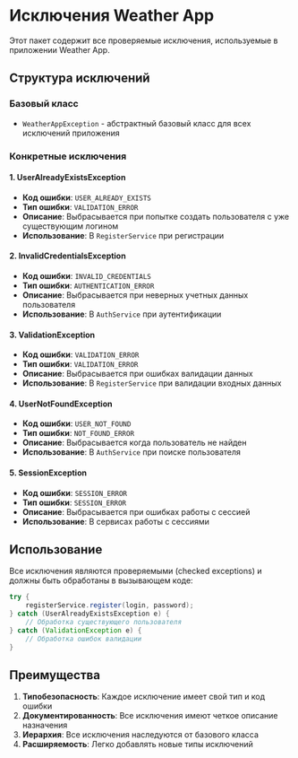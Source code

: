 # Исключения Weather App

Этот пакет содержит все проверяемые исключения, используемые в приложении Weather App.

## Структура исключений

### Базовый класс
- `WeatherAppException` - абстрактный базовый класс для всех исключений приложения

### Конкретные исключения

#### 1. UserAlreadyExistsException
- **Код ошибки**: `USER_ALREADY_EXISTS`
- **Тип ошибки**: `VALIDATION_ERROR`
- **Описание**: Выбрасывается при попытке создать пользователя с уже существующим логином
- **Использование**: В `RegisterService` при регистрации

#### 2. InvalidCredentialsException
- **Код ошибки**: `INVALID_CREDENTIALS`
- **Тип ошибки**: `AUTHENTICATION_ERROR`
- **Описание**: Выбрасывается при неверных учетных данных пользователя
- **Использование**: В `AuthService` при аутентификации

#### 3. ValidationException
- **Код ошибки**: `VALIDATION_ERROR`
- **Тип ошибки**: `VALIDATION_ERROR`
- **Описание**: Выбрасывается при ошибках валидации данных
- **Использование**: В `RegisterService` при валидации входных данных

#### 4. UserNotFoundException
- **Код ошибки**: `USER_NOT_FOUND`
- **Тип ошибки**: `NOT_FOUND_ERROR`
- **Описание**: Выбрасывается когда пользователь не найден
- **Использование**: В `AuthService` при поиске пользователя

#### 5. SessionException
- **Код ошибки**: `SESSION_ERROR`
- **Тип ошибки**: `SESSION_ERROR`
- **Описание**: Выбрасывается при ошибках работы с сессией
- **Использование**: В сервисах работы с сессиями

## Использование

Все исключения являются проверяемыми (checked exceptions) и должны быть обработаны в вызывающем коде:

```java
try {
    registerService.register(login, password);
} catch (UserAlreadyExistsException e) {
    // Обработка существующего пользователя
} catch (ValidationException e) {
    // Обработка ошибок валидации
}
```

## Преимущества

1. **Типобезопасность**: Каждое исключение имеет свой тип и код ошибки
2. **Документированность**: Все исключения имеют четкое описание назначения
3. **Иерархия**: Все исключения наследуются от базового класса
4. **Расширяемость**: Легко добавлять новые типы исключений 